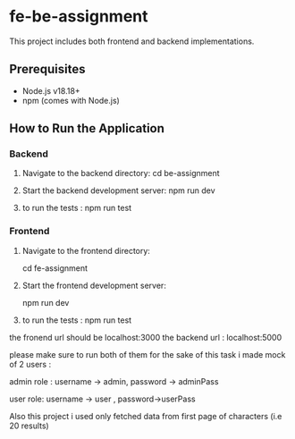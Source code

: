 # fe-be-assignment
This project includes both frontend and backend implementations.

## Prerequisites

- Node.js v18.18+
- npm (comes with Node.js)

## How to Run the Application

### Backend

1. Navigate to the backend directory:
    cd be-assignment

2. Start the backend development server:
    npm run dev

3. to run the tests :
 npm run test
   
### Frontend

1. Navigate to the frontend directory:

    cd fe-assignment

2. Start the frontend development server:

    npm run dev

3. to run the tests :
 npm run test

the fronend url should be localhost:3000 
the backend url : localhost:5000

please make sure to run both of them 
for the sake of this task i made mock of 2 users :

admin role : username -> admin, password -> adminPass

user role: username -> user , password->userPass

Also this project i used only fetched data from first page of characters (i.e 20 results)
